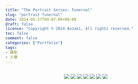 ```yaml
---
title: "The Portrait Series: Funernal"
slug: "portrait funernal"
date: 2014-05-27T09:07:00+08:00
draft: false
license: "Copyright © 2014 Aozaki, All rights reserved."
toc: false
comment: false
categories: ["Portfolio"]
tags: 
- 摄影
- 人像
---
```


<br>
<center>
    <img src="https://img.aozaki-kuro.com/20140527_0001.jpg">
    <img src="https://img.aozaki-kuro.com/20140527_0002.jpg">
    <img src="https://img.aozaki-kuro.com/20140527_0003.jpg">
    <img src="https://img.aozaki-kuro.com/20140527_0004.jpg">
    <img src="https://img.aozaki-kuro.com/20140527_0005.jpg">
    <img src="https://img.aozaki-kuro.com/20140527_0006.jpg">
    <img src="https://img.aozaki-kuro.com/20140527_0008.jpg">
</center>
